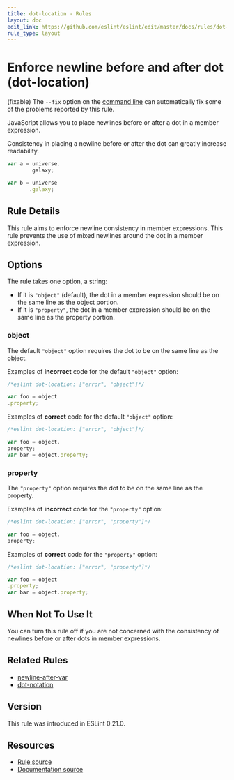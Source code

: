 ```yaml
---
title: dot-location - Rules
layout: doc
edit_link: https://github.com/eslint/eslint/edit/master/docs/rules/dot-location.md
rule_type: layout
---
```

<!-- Note: No pull requests accepted for this file. See README.md in the root directory for details. -->

# Enforce newline before and after dot (dot-location)

(fixable) The `--fix` option on the [command line](../user-guide/command-line-interface#fixing-problems) can automatically fix some of the problems reported by this rule.

JavaScript allows you to place newlines before or after a dot in a member expression.

Consistency in placing a newline before or after the dot can greatly increase readability.

```js
var a = universe.
        galaxy;

var b = universe
       .galaxy;
```

## Rule Details

This rule aims to enforce newline consistency in member expressions. This rule prevents the use of mixed newlines around the dot in a member expression.

## Options

The rule takes one option, a string:

* If it is `"object"` (default), the dot in a member expression should be on the same line as the object portion.
* If it is `"property"`, the dot in a member expression should be on the same line as the property portion.

### object

The default `"object"` option requires the dot to be on the same line as the object.

Examples of **incorrect** code for the default `"object"` option:

```js
/*eslint dot-location: ["error", "object"]*/

var foo = object
.property;
```

Examples of **correct** code for the default `"object"` option:

```js
/*eslint dot-location: ["error", "object"]*/

var foo = object.
property;
var bar = object.property;
```

### property

The `"property"` option requires the dot to be on the same line as the property.

Examples of **incorrect** code for the `"property"` option:

```js
/*eslint dot-location: ["error", "property"]*/

var foo = object.
property;
```

Examples of **correct** code for the `"property"` option:

```js
/*eslint dot-location: ["error", "property"]*/

var foo = object
.property;
var bar = object.property;
```

## When Not To Use It

You can turn this rule off if you are not concerned with the consistency of newlines before or after dots in member expressions.

## Related Rules

* [newline-after-var](newline-after-var)
* [dot-notation](dot-notation)

## Version

This rule was introduced in ESLint 0.21.0.

## Resources

* [Rule source](https://github.com/eslint/eslint/tree/master/lib/rules/dot-location.js)
* [Documentation source](https://github.com/eslint/eslint/tree/master/docs/rules/dot-location.md)
